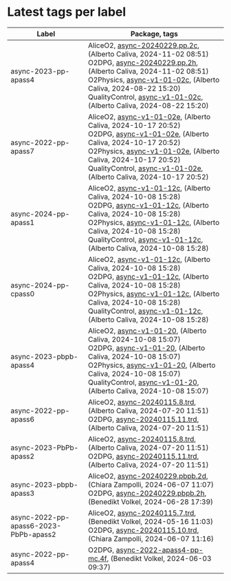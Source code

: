# Latest tags per label

| Label | Package, tags |
| --- | --- |
| async-2023-pp-apass4 | AliceO2, [async-20240229.pp.2c](https://github.com/AliceO2Group/AliceO2/tree/async-20240229.pp.2c), (Alberto Caliva, 2024-11-02 08:51)<br>O2DPG, [async-20240229.pp.2h](https://github.com/AliceO2Group/O2DPG/tree/async-20240229.pp.2h), (Alberto Caliva, 2024-11-02 08:51)<br>O2Physics, [async-v1-01-02c](https://github.com/AliceO2Group/O2Physics/tree/async-v1-01-02c), (Alberto Caliva, 2024-08-22 15:20)<br>QualityControl, [async-v1-01-02c](https://github.com/AliceO2Group/QualityControl/tree/async-v1-01-02c), (Alberto Caliva, 2024-08-22 15:20) |
| async-2022-pp-apass7 | AliceO2, [async-v1-01-02e](https://github.com/AliceO2Group/AliceO2/tree/async-v1-01-02e), (Alberto Caliva, 2024-10-17 20:52)<br>O2DPG, [async-v1-01-02e](https://github.com/AliceO2Group/O2DPG/tree/async-v1-01-02e), (Alberto Caliva, 2024-10-17 20:52)<br>O2Physics, [async-v1-01-02e](https://github.com/AliceO2Group/O2Physics/tree/async-v1-01-02e), (Alberto Caliva, 2024-10-17 20:52)<br>QualityControl, [async-v1-01-02e](https://github.com/AliceO2Group/QualityControl/tree/async-v1-01-02e), (Alberto Caliva, 2024-10-17 20:52) |
| async-2024-pp-apass1 | AliceO2, [async-v1-01-12c](https://github.com/AliceO2Group/AliceO2/tree/async-v1-01-12c), (Alberto Caliva, 2024-10-08 15:28)<br>O2DPG, [async-v1-01-12c](https://github.com/AliceO2Group/O2DPG/tree/async-v1-01-12c), (Alberto Caliva, 2024-10-08 15:28)<br>O2Physics, [async-v1-01-12c](https://github.com/AliceO2Group/O2Physics/tree/async-v1-01-12c), (Alberto Caliva, 2024-10-08 15:28)<br>QualityControl, [async-v1-01-12c](https://github.com/AliceO2Group/QualityControl/tree/async-v1-01-12c), (Alberto Caliva, 2024-10-08 15:28) |
| async-2024-pp-cpass0 | AliceO2, [async-v1-01-12c](https://github.com/AliceO2Group/AliceO2/tree/async-v1-01-12c), (Alberto Caliva, 2024-10-08 15:28)<br>O2DPG, [async-v1-01-12c](https://github.com/AliceO2Group/O2DPG/tree/async-v1-01-12c), (Alberto Caliva, 2024-10-08 15:28)<br>O2Physics, [async-v1-01-12c](https://github.com/AliceO2Group/O2Physics/tree/async-v1-01-12c), (Alberto Caliva, 2024-10-08 15:28)<br>QualityControl, [async-v1-01-12c](https://github.com/AliceO2Group/QualityControl/tree/async-v1-01-12c), (Alberto Caliva, 2024-10-08 15:28) |
| async-2023-pbpb-apass4 | AliceO2, [async-v1-01-20](https://github.com/AliceO2Group/AliceO2/tree/async-v1-01-20), (Alberto Caliva, 2024-10-08 15:07)<br>O2DPG, [async-v1-01-20](https://github.com/AliceO2Group/O2DPG/tree/async-v1-01-20), (Alberto Caliva, 2024-10-08 15:07)<br>O2Physics, [async-v1-01-20](https://github.com/AliceO2Group/O2Physics/tree/async-v1-01-20), (Alberto Caliva, 2024-10-08 15:07)<br>QualityControl, [async-v1-01-20](https://github.com/AliceO2Group/QualityControl/tree/async-v1-01-20), (Alberto Caliva, 2024-10-08 15:07) |
| async-2022-pp-apass6 | AliceO2, [async-20240115.8.trd](https://github.com/AliceO2Group/AliceO2/tree/async-20240115.8.trd), (Alberto Caliva, 2024-07-20 11:51)<br>O2DPG, [async-20240115.11.trd](https://github.com/AliceO2Group/O2DPG/tree/async-20240115.11.trd), (Alberto Caliva, 2024-07-20 11:51) |
| async-2023-PbPb-apass2 | AliceO2, [async-20240115.8.trd](https://github.com/AliceO2Group/AliceO2/tree/async-20240115.8.trd), (Alberto Caliva, 2024-07-20 11:51)<br>O2DPG, [async-20240115.11.trd](https://github.com/AliceO2Group/O2DPG/tree/async-20240115.11.trd), (Alberto Caliva, 2024-07-20 11:51) |
| async-2023-pbpb-apass3 | AliceO2, [async-20240229.pbpb.2d](https://github.com/AliceO2Group/AliceO2/tree/async-20240229.pbpb.2d), (Chiara Zampolli, 2024-06-07 11:07)<br>O2DPG, [async-20240229.pbpb.2h](https://github.com/AliceO2Group/O2DPG/tree/async-20240229.pbpb.2h), (Benedikt Volkel, 2024-06-28 17:39) |
| async-2022-pp-apass6-2023-PbPb-apass2 | AliceO2, [async-20240115.7.trd](https://github.com/AliceO2Group/AliceO2/tree/async-20240115.7.trd), (Benedikt Volkel, 2024-05-16 11:03)<br>O2DPG, [async-20240115.10.trd](https://github.com/AliceO2Group/O2DPG/tree/async-20240115.10.trd), (Chiara Zampolli, 2024-06-07 11:16) |
| async-2022-pp-apass4 | O2DPG, [async-2022-apass4-pp-mc.4f](https://github.com/AliceO2Group/O2DPG/tree/async-2022-apass4-pp-mc.4f), (Benedikt Volkel, 2024-06-03 09:37) |
